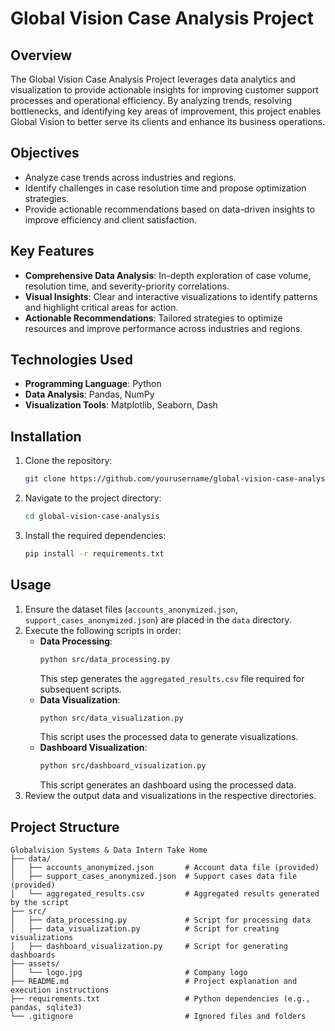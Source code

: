 # Global Vision Case Analysis Project

## Overview
The Global Vision Case Analysis Project leverages data analytics and visualization to provide actionable insights for improving customer support processes and operational efficiency. By analyzing trends, resolving bottlenecks, and identifying key areas of improvement, this project enables Global Vision to better serve its clients and enhance its business operations.

## Objectives
- Analyze case trends across industries and regions.
- Identify challenges in case resolution time and propose optimization strategies.
- Provide actionable recommendations based on data-driven insights to improve efficiency and client satisfaction.

## Key Features
- **Comprehensive Data Analysis**: In-depth exploration of case volume, resolution time, and severity-priority correlations.
- **Visual Insights**: Clear and interactive visualizations to identify patterns and highlight critical areas for action.
- **Actionable Recommendations**: Tailored strategies to optimize resources and improve performance across industries and regions.

## Technologies Used
- **Programming Language**: Python
- **Data Analysis**: Pandas, NumPy
- **Visualization Tools**: Matplotlib, Seaborn, Dash

## Installation
1. Clone the repository:
   ```bash
   git clone https://github.com/yourusername/global-vision-case-analysis.git
   ```
2. Navigate to the project directory:
   ```bash
   cd global-vision-case-analysis
   ```
3. Install the required dependencies:
   ```bash
   pip install -r requirements.txt
   ```

## Usage
1. Ensure the dataset files (`accounts_anonymized.json`, `support_cases_anonymized.json`) are placed in the `data` directory.
2. Execute the following scripts in order:
   - **Data Processing**:
     ```bash
     python src/data_processing.py
     ```
     This step generates the `aggregated_results.csv` file required for subsequent scripts.
   - **Data Visualization**:
     ```bash
     python src/data_visualization.py
     ```
     This script uses the processed data to generate visualizations.
   - **Dashboard Visualization**:
     ```bash
     python src/dashboard_visualization.py
     ```
     This script generates an dashboard using the processed data.
3. Review the output data and visualizations in the respective directories.

## Project Structure
```
Globalvision Systems & Data Intern Take Home
├── data/
│   ├── accounts_anonymized.json       # Account data file (provided)
│   ├── support_cases_anonymized.json  # Support cases data file (provided)
│   └── aggregated_results.csv         # Aggregated results generated by the script
├── src/
│   ├── data_processing.py             # Script for processing data
│   ├── data_visualization.py          # Script for creating visualizations
│   ├── dashboard_visualization.py     # Script for generating dashboards
├── assets/
│   └── logo.jpg                       # Company logo
├── README.md                          # Project explanation and execution instructions
├── requirements.txt                   # Python dependencies (e.g., pandas, sqlite3)
└── .gitignore                         # Ignored files and folders
```

